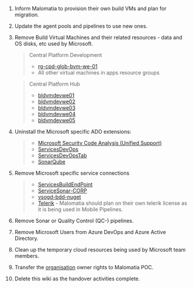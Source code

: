 1. Inform Malomatia to provision their own build VMs and plan for migration.
1. Update the agent pools and pipelines to use new ones.
1. Remove Build Virtual Machines and their related resources - data and OS disks, etc used by Microsoft.
    >Central Platform Development
    >-  [rg-cpd-glob-bvm-we-01](https://portal.azure.com/#@tasmusqcp.onmicrosoft.com/resource/subscriptions/d0694def-b27e-4bb7-900d-437fbeb802da/resourceGroups/rg-cpd-glob-bvm-we-01/overview)
    >- All other virtual machines in apps resource groups

    >Central Platform Hub
    >- [bldvmdevwe01](https://portal.azure.com/#@tasmusqcpprod.onmicrosoft.com/resource/subscriptions/d8c326fb-f8b4-4854-a2af-dd55e86f6117/resourceGroups/rg-cph-pltf-bldvms-prd-we-01/providers/Microsoft.Compute/virtualMachines/bldvmdevwe01)
    >- [bldvmdevwe02](https://portal.azure.com/#@tasmusqcpprod.onmicrosoft.com/resource/subscriptions/d8c326fb-f8b4-4854-a2af-dd55e86f6117/resourceGroups/RG-CPH-PLTF-BLDVMS-PRD-WE-01/providers/Microsoft.Compute/virtualMachines/bldvmdevwe02)
    >- [bldvmdevwe03](https://portal.azure.com/#@tasmusqcpprod.onmicrosoft.com/resource/subscriptions/d8c326fb-f8b4-4854-a2af-dd55e86f6117/resourceGroups/rg-cph-pltf-bldvms-prd-we-01/providers/Microsoft.Compute/virtualMachines/bldvmdevwe03)
    >- [bldvmdevwe04](https://portal.azure.com/#@tasmusqcpprod.onmicrosoft.com/resource/subscriptions/d8c326fb-f8b4-4854-a2af-dd55e86f6117/resourceGroups/rg-cph-pltf-bldvms-prd-we-01/providers/Microsoft.Compute/virtualMachines/bldvmdevwe04)
    >- [bldvmdevwe05](https://portal.azure.com/#@tasmusqcpprod.onmicrosoft.com/resource/subscriptions/d8c326fb-f8b4-4854-a2af-dd55e86f6117/resourceGroups/rg-cph-pltf-bldvms-prd-we-01/providers/Microsoft.Compute/virtualMachines/bldvmdevwe05)

1. Uninstall the Microsoft specific ADO extensions:
    >- [Microsoft Security Code Analysis (Unified Support)](https://dev.azure.com/TASMUCP/_settings/extensions?tab=installed&extension=ms-codeanalysis.vss-microsoft-security-code-analysis-devops)
    >- [ServicesDevOps](https://dev.azure.com/TASMUCP/_settings/extensions?tab=installed&extension=EnterpriseServicesDevOpsTeam.BuildTool-Tasks)
    >- [ServicesDevOpsTab](https://dev.azure.com/TASMUCP/_settings/extensions?tab=installed&extension=EnterpriseServicesDevOpsTeam.ServicesCode-BuildReportTab)
    >- [SonarQube](https://dev.azure.com/TASMUCP/_settings/extensions?tab=installed&extension=SonarSource.sonarqube)

1. Remove Microsoft specific service connections
    >- [ServicesBuildEndPoint](https://dev.azure.com/TASMUCP/TASMU%20Central%20Platform/_settings/adminservices?resourceId=faa0de55-176a-4f89-b775-5e7d1528be93)
    >- [ServiceSonar-CORP](https://dev.azure.com/TASMUCP/TASMU%20Central%20Platform/_settings/adminservices?resourceId=ec940214-bf76-4afd-a2ea-16e9bb43b28a)
    >- [vsogd-bdd-nuget](https://dev.azure.com/TASMUCP/TASMU%20Central%20Platform/_settings/adminservices?resourceId=abb77288-1df8-4945-8579-1eb5e2c09fa1)
    >- [Telerik](https://dev.azure.com/TASMUCP/TASMU%20Central%20Platform/_settings/adminservices?resourceId=95433af2-3073-4654-bcc7-40d9d720e54a) - Malomatia should plan on their own telerik license as it is being used in Mobile Pipelines.
1. Remove Sonar or Quality Control (QC-) pipelines.
1. Remove Microsoft Users from Azure DevOps and Azure Active Directory.
1. Clean up the temporary cloud resources being used by Microsoft team members.
1. Transfer the [organisation](https://dev.azure.com/TASMUCP/_settings/organizationOverview) owner rights to Malomatia POC.
1. Delete this wiki as the handover activities complete.